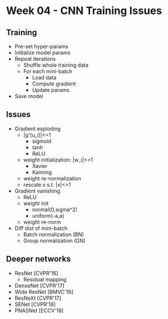 # Week 04 - CNN Training Issues

## Training
* Pre-set hyper-params
* Initialize model params
* Repeat iterations
	* Shuffle whole training data
	* For each mini-batch
		* Load data
		* Compute gradient
		* Update params
* Save model

## Issues
* Gradient exploding
	* |g'(u_i)|<=1
		* sigmoid
		* tanh
		* ReLU
	* weight initialization: |w_i|<=1
		* Xavier
		* Kaiming
	* weight re-normalization
	* rescale x s.t. |x|<=1
* Gradient vanishing
	* ReLU
	* weight init
		* normal(0,sigma^2)
		* uniform(-a,a)
	* weight re-norm
* Diff dist of mini-batch
	* Batch normalization (BN)
	* Group normalization (GN)

## Deeper networks
* ResNet [CVPR'16]
	* Residual mapping
* DenseNet [CVPR'17]
* Wide ResNet [BMVC'16]
* ResNeXt [CVPR'17]
* SENet [CVPR'18]
* PNASNet [ECCV'18]